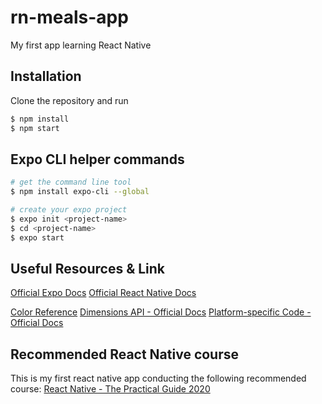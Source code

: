 # rn-meals-app
My first app learning React Native

## Installation
Clone the repository and run

```bash
$ npm install
$ npm start
```

## Expo CLI helper commands

```bash
# get the command line tool
$ npm install expo-cli --global

# create your expo project
$ expo init <project-name>
$ cd <project-name>
$ expo start
```

## Useful Resources & Link
[Official Expo Docs](https://docs.expo.io/versions/v34.0.0/introduction/installation/)
[Official React Native Docs](https://facebook.github.io/react-native/docs/getting-started)

[Color Reference](https://facebook.github.io/react-native/docs/colors)
[Dimensions API - Official Docs](https://facebook.github.io/react-native/docs/dimensions#docsNav)
[Platform-specific Code - Official Docs](https://facebook.github.io/react-native/docs/platform-specific-code)

## Recommended React Native course
This is my first react native app conducting the following recommended course:
[React Native - The Practical Guide 2020](https://www.udemy.com/course/react-native-the-practical-guide/)